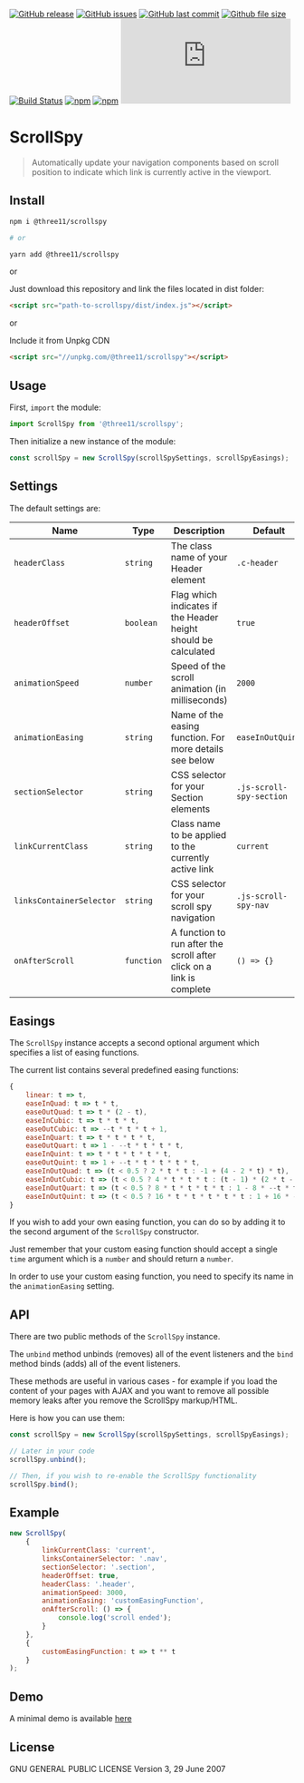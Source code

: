 [![GitHub release](https://img.shields.io/github/release/three11/scrollspy.svg)](https://github.com/three11/scrollspy/releases/latest)
[![GitHub issues](https://img.shields.io/github/issues/three11/scrollspy.svg)](https://github.com/three11/scrollspy/issues)
[![GitHub last commit](https://img.shields.io/github/last-commit/three11/scrollspy.svg)](https://github.com/three11/scrollspy/commits/master)
[![Github file size](https://img.shields.io/github/size/three11/scrollspy/dist/index.js.svg)](https://github.com/three11/scrollspy/)
[![Build Status](https://travis-ci.org/three11/scrollspy.svg?branch=master)](https://travis-ci.org/three11/scrollspy)
[![npm](https://img.shields.io/npm/dt/@three11/scrollspy.svg)](https://www.npmjs.com/package/@three11/scrollspy)
[![npm](https://img.shields.io/npm/v/@three11/scrollspy.svg)](https://www.npmjs.com/package/@three11/scrollspy)
[![Analytics](https://ga-beacon.appspot.com/UA-83446952-1/github.com/three11/scrollspy/README.md)](https://github.com/three11/scrollspy/)

# ScrollSpy

> Automatically update your navigation components based on scroll position to indicate which link is currently active in the viewport.

## Install

```sh
npm i @three11/scrollspy

# or

yarn add @three11/scrollspy
```

or

Just download this repository and link the files located in dist folder:

```html
<script src="path-to-scrollspy/dist/index.js"></script>
```

or

Include it from Unpkg CDN

```html
<script src="//unpkg.com/@three11/scrollspy"></script>
```

## Usage

First, `import` the module:

```javascript
import ScrollSpy from '@three11/scrollspy';
```

Then initialize a new instance of the module:

```javascript
const scrollSpy = new ScrollSpy(scrollSpySettings, scrollSpyEasings);
```

## Settings

The default settings are:

| Name                     | Type       | Description                                                          | Default                  |
| ------------------------ | ---------- | -------------------------------------------------------------------- | ------------------------ |
| `headerClass`            | `string`   | The class name of your Header element                                | `.c-header`              |
| `headerOffset`           | `boolean`  | Flag which indicates if the Header height should be calculated       | `true`                   |
| `animationSpeed`         | `number`   | Speed of the scroll animation (in milliseconds)                      | `2000`                   |
| `animationEasing`        | `string`   | Name of the easing function. For more details see below              | `easeInOutQuint`         |
| `sectionSelector`        | `string`   | CSS selector for your Section elements                               | `.js-scroll-spy-section` |
| `linkCurrentClass`       | `string`   | Class name to be applied to the currently active link                | `current`                |
| `linksContainerSelector` | `string`   | CSS selector for your scroll spy navigation                          | `.js-scroll-spy-nav`     |
| `onAfterScroll`          | `function` | A function to run after the scroll after click on a link is complete | `() => {}`               |

## Easings

The `ScrollSpy` instance accepts a second optional argument which specifies a list of easing functions.

The current list contains several predefined easing functions:

```javascript
{
    linear: t => t,
    easeInQuad: t => t * t,
    easeOutQuad: t => t * (2 - t),
    easeInCubic: t => t * t * t,
    easeOutCubic: t => --t * t * t + 1,
    easeInQuart: t => t * t * t * t,
    easeOutQuart: t => 1 - --t * t * t * t,
    easeInQuint: t => t * t * t * t * t,
    easeOutQuint: t => 1 + --t * t * t * t * t,
    easeInOutQuad: t => (t < 0.5 ? 2 * t * t : -1 + (4 - 2 * t) * t),
    easeInOutCubic: t => (t < 0.5 ? 4 * t * t * t : (t - 1) * (2 * t - 2) * (2 * t - 2) + 1),
    easeInOutQuart: t => (t < 0.5 ? 8 * t * t * t * t : 1 - 8 * --t * t * t * t),
    easeInOutQuint: t => (t < 0.5 ? 16 * t * t * t * t * t : 1 + 16 * --t * t * t * t * t),
}
```

If you wish to add your own easing function, you can do so by adding it to the second argument of the `ScrollSpy` constructor.

Just remember that your custom easing function should accept a single `time` argument which is a `number` and should return a `number`.

In order to use your custom easing function, you need to specify its name in the `animationEasing` setting.

## API

There are two public methods of the `ScrollSpy` instance.

The `unbind` method unbinds (removes) all of the event listeners and the `bind` method binds (adds) all of the event listeners.

These methods are useful in various cases - for example if you load the content of your pages with AJAX and you want to remove all possible memory leaks after you remove the ScrollSpy markup/HTML.

Here is how you can use them:

```javascript
const scrollSpy = new ScrollSpy(scrollSpySettings, scrollSpyEasings);

// Later in your code
scrollSpy.unbind();

// Then, if you wish to re-enable the ScrollSpy functionality
scrollSpy.bind();
```

## Example

```javascript
new ScrollSpy(
	{
		linkCurrentClass: 'current',
		linksContainerSelector: '.nav',
		sectionSelector: '.section',
		headerOffset: true,
		headerClass: '.header',
		animationSpeed: 3000,
		animationEasing: 'customEasingFunction',
		onAfterScroll: () => {
			console.log('scroll ended');
		}
	},
	{
		customEasingFunction: t => t ** t
	}
);
```

## Demo

A minimal demo is available [here](https://three11-scrollspy.netlify.app)

## License

GNU GENERAL PUBLIC LICENSE
Version 3, 29 June 2007
